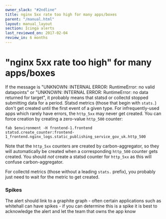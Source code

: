 ```yaml
---
owner_slack: "#2ndline"
title: nginx 5xx rate too high for many apps/boxes
parent: "/manual.html"
layout: manual_layout
section: Icinga alerts
last_reviewed_on: 2017-02-04
review_in: 6 months
---
```


# "nginx 5xx rate too high" for many apps/boxes

If the message is "UNKNOWN: INTERNAL ERROR: RuntimeError: no valid
datapoints" or "UNKNOWN: INTERNAL ERROR: RuntimeError: no data returned
for target", it probably means that statsd or collectd stopped
submitting data for a period. Statsd metrics (those that begin with
`stats.`) don't get created until the first event of a given type. For
infrequently-used apps which rarely have errors, the `http_5xx` may
never get created. You can force creation by creating a zero-value
`http_500` counter:

    fab $environment -H frontend-1.frontend statsd.create_counter:frontend-1_frontend.nginx_logs.static_publishing_service_gov_uk.http_500

Note that the `http_5xx` counters are created by carbon-aggregator, so
they will automatically be created when a corresponding `http_500`
counter gets created. You should *not* create a statsd counter for
`http_5xx` as this will confuse carbon-aggregator.

For collectd metrics (those without a leading `stats.` prefix), you
probably just need to wait for the metric to get created.

### Spikes

The alert should link to a graphite graph - often certain applications
such as whitehall can have spikes - if you can determine this is a spike
it is best to acknowledge the alert and let the team that owns the app
know

